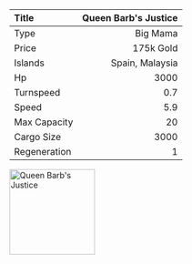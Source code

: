 |Title        | Queen Barb's Justice
|:-|-:
|Type         | Big Mama     
|Price        | 175k Gold    
|Islands      | Spain, Malaysia
|Hp           | 3000
|Turnspeed    | 0.7
|Speed        | 5.9
|Max Capacity | 20
|Cargo Size   | 3000
|Regeneration | 1

<img src="assets/img/queenBarbsJustice.png" alt="Queen Barb's Justice"  width="150px" length="150px">
